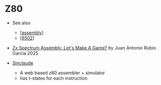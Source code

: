 Z80
===

* See also
    * [[assembly]]
    * [[6502]]

* [Zx Spectrum Assembly. Let's Make A Game?](https://trastero.speccy.org/cosas/Libros/ZX_Spectrum_Assembly.htm) by Juan Antonio Rubio Garcia 2025

* [Sinclaude](https://andyrosa.github.io/Sinclaude/simulator.html)
    * A web based z80 assembler + simulator
    * has t-states for each instruction

[//begin]: # "Autogenerated link references for markdown compatibility"
[assembly]: assembly.md "Assembly Code"
[6502]: 6502.md "6502"
[//end]: # "Autogenerated link references"